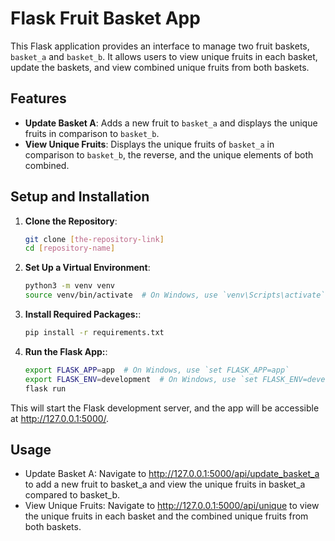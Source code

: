 # Flask Fruit Basket App

This Flask application provides an interface to manage two fruit baskets, `basket_a` and `basket_b`. It allows users to view unique fruits in each basket, update the baskets, and view combined unique fruits from both baskets.

## Features

- **Update Basket A**: Adds a new fruit to `basket_a` and displays the unique fruits in comparison to `basket_b`.
- **View Unique Fruits**: Displays the unique fruits of `basket_a` in comparison to `basket_b`, the reverse, and the unique elements of both combined.

## Setup and Installation

1. **Clone the Repository**:
   ```bash
   git clone [the-repository-link]
   cd [repository-name]
2. **Set Up a Virtual Environment**:
   ```bash
   python3 -m venv venv
   source venv/bin/activate  # On Windows, use `venv\Scripts\activate`
3. **Install Required Packages:**:
   ```bash
   pip install -r requirements.txt
4. **Run the Flask App:**:
   ```bash
   export FLASK_APP=app  # On Windows, use `set FLASK_APP=app`
   export FLASK_ENV=development  # On Windows, use `set FLASK_ENV=development`
   flask run

This will start the Flask development server, and the app will be accessible at http://127.0.0.1:5000/.

## Usage
- Update Basket A: Navigate to http://127.0.0.1:5000/api/update_basket_a to add a new fruit to basket_a and view the unique fruits in basket_a compared to basket_b.
- View Unique Fruits: Navigate to http://127.0.0.1:5000/api/unique to view the unique fruits in each basket and the combined unique fruits from both baskets.
